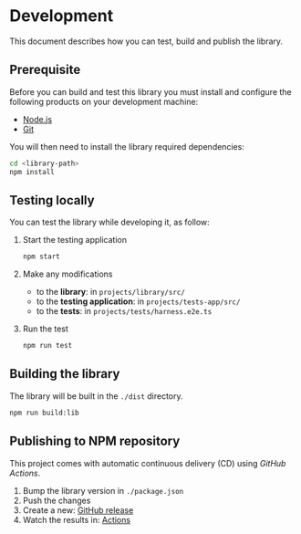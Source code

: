 # Development

This document describes how you can test, build and publish the library.

## Prerequisite

Before you can build and test this library you must install and configure the following products on your development machine:

* [Node.js][nodejs]
* [Git][git]

You will then need to install the library required dependencies:

```sh
cd <library-path>
npm install
```

## Testing locally

You can test the library while developing it, as follow:

1. Start the testing application

   ```sh
   npm start
   ```

2. Make any modifications

   * to the **library**: in `projects/library/src/`
   * to the **testing application**: in `projects/tests-app/src/`
   * to the **tests**: in `projects/tests/harness.e2e.ts`

3. Run the test

   ```sh
   npm run test
   ```

## Building the library

The library will be built in the `./dist` directory.

```sh
npm run build:lib
```

## Publishing to NPM repository

This project comes with automatic continuous delivery (CD) using *GitHub Actions*.

1. Bump the library version in `./package.json`
2. Push the changes
3. Create a new: [GitHub release](https://github.com/badisi/wdio-harness/releases/new)
4. Watch the results in: [Actions](https://github.com/badisi/wdio-harness/actions)



[git]: https://git-scm.com/
[nodejs]: https://nodejs.org/
